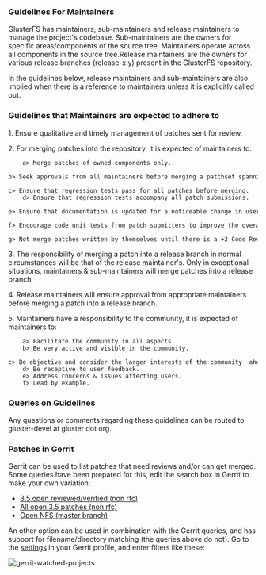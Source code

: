 ### Guidelines For Maintainers

GlusterFS has maintainers, sub-maintainers and release maintainers to
manage the project's codebase. Sub-maintainers are the owners for
specific areas/components of the source tree. Maintainers operate across
all components in the source tree.Release maintainers are the owners for
various release branches (release-x.y) present in the GlusterFS
repository.

In the guidelines below, release maintainers and sub-maintainers are
also implied when there is a reference to maintainers unless it is
explicitly called out.

### Guidelines that Maintainers are expected to adhere to

​1. Ensure qualitative and timely management of patches sent for review.

​2. For merging patches into the repository, it is expected of
maintainers to:

		a> Merge patches of owned components only.
		b> Seek approvals from all maintainers before merging a patchset spanning multiple components.
		c> Ensure that regression tests pass for all patches before merging.
		d> Ensure that regression tests accompany all patch submissions.
		e> Ensure that documentation is updated for a noticeable change in user perceivable behavior or design.
		f> Encourage code unit tests from patch submitters to improve the overall quality of the codebase.
		g> Not merge patches written by themselves until there is a +2 Code Review vote by other reviewers.

​3. The responsibility of merging a patch into a release branch in
normal circumstances will be that of the release maintainer's. Only in
exceptional situations, maintainers & sub-maintainers will merge patches
into a release branch.

​4. Release maintainers will ensure approval from appropriate
maintainers before merging a patch into a release branch.

​5. Maintainers have a responsibility to the community, it is expected
of maintainers to:

		a> Facilitate the community in all aspects.
		b> Be very active and visible in the community.
		c> Be objective and consider the larger interests of the community  ahead of individual interests.
		d> Be receptive to user feedback.
		e> Address concerns & issues affecting users.
		f> Lead by example.

### Queries on Guidelines

Any questions or comments regarding these guidelines can be routed to
gluster-devel at gluster dot org.

### Patches in Gerrit

Gerrit can be used to list patches that need reviews and/or can get
merged. Some queries have been prepared for this, edit the search box in
Gerrit to make your own variation:

-   [3.5 open reviewed/verified (non
    rfc)](http://review.gluster.org/#/q/project:glusterfs+branch:release-3.5+status:open+%28label:Code-Review%253D%252B1+OR+label:Code-Review%253D%252B2+OR+label:Verified%253D%252B1%29+NOT+topic:rfc+NOT+label:Code-Review%253D-2,n,z)
-   [All open 3.5 patches (non
    rfc)](http://review.gluster.org/#/q/project:glusterfs+branch:release-3.5+status:open+NOT+topic:rfc,n,z)
-   [Open NFS (master
    branch)](http://review.gluster.org/#/q/project:glusterfs+branch:master+status:open+message:nfs,n,z)

An other option can be used in combination with the Gerrit queries, and
has support for filename/directory matching (the queries above do not).
Go to the [settings](http://review.gluster.org/#/settings/projects) in
your Gerrit profile, and enter filters like these:

![gerrit-watched-projects](https://cloud.githubusercontent.com/assets/10970993/7411584/1a26614a-ef57-11e4-99ed-ee96af22a9a1.png)
